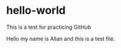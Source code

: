 # hello-world
This is a test for practicing GitHub

Hello my name is Allan and this is a test file.
